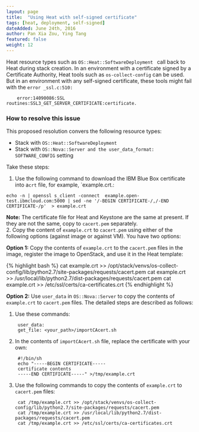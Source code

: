 ```yaml
---
layout: page
title:  "Using Heat with self-signed certificate"
tags: [heat, deployment, self-signed]
dateAdded: June 24th, 2016
author: Pan Xia Zou, Ying Tang
featured: false
weight: 12
---
```


Heat resource types such as `OS::Heat::SoftwareDeployment ` call back to Heat during stack creation. In an environment with a certificate signed by a Certificate Authority, Heat tools such as `os-collect-config` can be used. But in an environment with any self-signed certificate, these tools might fail with the `error _ssl.c:510:`

```
	error:14090086:SSL routines:SSL3_GET_SERVER_CERTIFICATE:certificate.
```

### How to resolve this issue

This proposed resolution convers the following resource types:

* Stack with `OS::Heat::SoftwareDeployment`
* Stack with `OS::Nova::Server and the user_data_format: SOFTWARE_CONFIG` setting

Take these steps:

1. Use the following command to download the IBM Blue Box certificate into a`crt` file, for example, `example.crt.:
   
```
echo -n | openssl s_client -connect  example.open-test.ibmcloud.com:5000 | sed -ne '/-BEGIN CERTIFICATE-/,/-END CERTIFICATE-/p'  > example.crt
```
   
**Note:** The certificate file for Heat and Keystone are the same at present. If they are not the same, copy   to `cacert.pem` separately.   
2. Copy the content of `example.crt` to `cacert.pem` using either of the following options (against image or against VM). You have two options: 

**Option 1:** Copy the contents of `example.crt` to the `cacert.pem` files in the image, register the image to OpenStack, and use it in the Heat template:

{% highlight bash %}
cat example.crt >> /opt/stack/venvs/os-collect-config/lib/python2.7/site-packages/requests/cacert.pem
cat example.crt >> /usr/local/lib/python2.7/dist-packages/requests/cacert.pem
cat example.crt >> /etc/ssl/certs/ca-certificates.crt
{% endhighlight %}

**Option 2:** Use `user_data` in `OS::Nova::Server` to copy the contents of `example.crt` to `cacert.pem` files. The detailed steps are described as follows: 


1. Use these commands:

		user_data:
		get_file: <your_path>/importCAcert.sh

2. In the contents of `importCAcert.sh` file, replace the certificate with your own:

		#!/bin/sh
        echo "-----BEGIN CERTIFICATE-----
        certificate contents
        -----END CERTIFICATE-----" >/tmp/example.crt

3. Use the following commands to copy the contents of `example.crt` to `cacert.pem` files:

		cat /tmp/example.crt >> /opt/stack/venvs/os-collect-config/lib/python2.7/site-packages/requests/cacert.pem
		cat /tmp/example.crt >> /usr/local/lib/python2.7/dist-packages/requests/cacert.pem
		cat /tmp/example.crt >> /etc/ssl/certs/ca-certificates.crt

